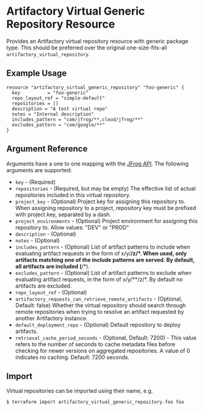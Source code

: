 # Artifactory Virtual Generic Repository Resource

Provides an Artifactory virtual repository resource with generic package type. This should be preferred over the original
one-size-fits-all `artifactory_virtual_repository`.

## Example Usage

```hcl
resource "artifactory_virtual_generic_repository" "foo-generic" {
  key          = "foo-generic"
  repo_layout_ref = "simple-default"
  repositories = []
  description = "A test virtual repo"
  notes = "Internal description"
  includes_pattern = "com/jfrog/**,cloud/jfrog/**"
  excludes_pattern = "com/google/**"
}
```

## Argument Reference

Arguments have a one to one mapping with the [JFrog API](https://www.jfrog.com/confluence/display/RTF/Repository+Configuration+JSON). The following arguments are supported:

* `key` - (Required)
* `repositories` - (Required, but may be empty) The effective list of actual repositories included in this virtual repository.
* `project_key` - (Optional) Project key for assigning this repository to. When assigning repository to a project, repository key must be prefixed with project key, separated by a dash.
* `project_environments` - (Optional) Project environment for assigning this repository to. Allow values: "DEV" or "PROD"
* `description` - (Optional)
* `notes` - (Optional)
* `includes_pattern` - (Optional) List of artifact patterns to include when evaluating artifact requests in the form of x/y/**/z/*. When used, only artifacts matching one of the include patterns are served. By default, all artifacts are included (**/*).
* `excludes_pattern` - (Optional) List of artifact patterns to exclude when evaluating artifact requests, in the form of x/y/**/z/*. By default no artifacts are excluded.
* `repo_layout_ref` - (Optional)
* `artifactory_requests_can_retrieve_remote_artifacts` - (Optional, Default: false) Whether the virtual repository should search through remote repositories when trying to resolve an artifact requested by another Artifactory instance.
* `default_deployment_repo` - (Optional) Default repository to deploy artifacts.
* `retrieval_cache_period_seconds` - (Optional, Default: 7200) - This value refers to the number of seconds to cache metadata files before checking for newer versions on aggregated repositories. A value of 0 indicates no caching. Default: 7200 seconds.

## Import

Virtual repositories can be imported using their name, e.g.

```
$ terraform import artifactory_virtual_generic_repository.foo foo
```
